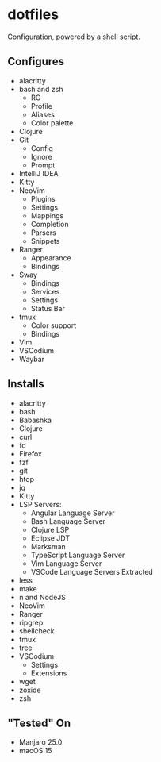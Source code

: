 # dotfiles

Configuration, powered by a shell script.

## Configures

- alacritty
- bash and zsh
    - RC
    - Profile
    - Aliases
    - Color palette
- Clojure
- Git
    - Config
    - Ignore
    - Prompt
- IntelliJ IDEA
- Kitty
- NeoVim
    - Plugins
    - Settings
    - Mappings
    - Completion
    - Parsers
    - Snippets
- Ranger
    - Appearance
    - Bindings
- Sway
    - Bindings
    - Services
    - Settings
    - Status Bar
- tmux
    - Color support
    - Bindings
- Vim
- VSCodium
- Waybar


## Installs

- alacritty
- bash
- Babashka
- Clojure
- curl
- fd
- Firefox
- fzf
- git
- htop
- jq
- Kitty
- LSP Servers:
    - Angular Language Server
    - Bash Language Server
    - Clojure LSP
    - Eclipse JDT
    - Marksman
    - TypeScript Language Server
    - Vim Language Server
    - VSCode Language Servers Extracted
- less
- make
- n and NodeJS
- NeoVim
- Ranger
- ripgrep
- shellcheck
- tmux
- tree
- VSCodium
    - Settings
    - Extensions
- wget
- zoxide
- zsh


## "Tested" On

- Manjaro 25.0
- macOS 15
